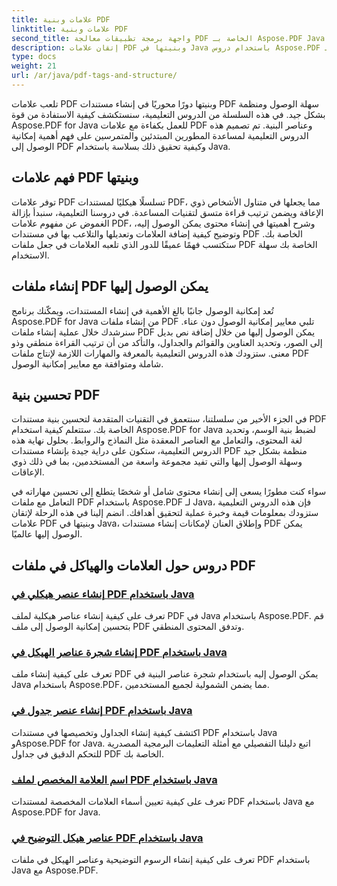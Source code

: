 ```yaml
---
title: علامات وبنية PDF
linktitle: علامات وبنية PDF
second_title: واجهة برمجة تطبيقات معالجة PDF الخاصة بـ Aspose.PDF Java
description: إتقان علامات PDF وبنيتها في Java باستخدام دروس Aspose.PDF لـ Java. أنشئ ملفات PDF منظمة وسهلة الوصول إليها دون عناء.
type: docs
weight: 21
url: /ar/java/pdf-tags-and-structure/
---
```

تلعب علامات PDF وبنيتها دورًا محوريًا في إنشاء مستندات PDF سهلة الوصول ومنظمة بشكل جيد. في هذه السلسلة من الدروس التعليمية، سنستكشف كيفية الاستفادة من قوة Aspose.PDF for Java للعمل بكفاءة مع علامات PDF وعناصر البنية. تم تصميم هذه الدروس التعليمية لمساعدة المطورين المبتدئين والمتمرسين على فهم أهمية إمكانية الوصول إلى PDF وكيفية تحقيق ذلك بسلاسة باستخدام Java.

## فهم علامات PDF وبنيتها

توفر علامات PDF تسلسلًا هيكليًا لمستندات PDF، مما يجعلها في متناول الأشخاص ذوي الإعاقة ويضمن ترتيب قراءة متسق لتقنيات المساعدة. في دروسنا التعليمية، سنبدأ بإزالة الغموض عن مفهوم علامات PDF، وشرح أهميتها في إنشاء محتوى يمكن الوصول إليه، وتوضيح كيفية إضافة العلامات وتعديلها والتلاعب بها في مستندات PDF الخاصة بك. ستكتسب فهمًا عميقًا للدور الذي تلعبه العلامات في جعل ملفات PDF الخاصة بك سهلة الاستخدام.

## إنشاء ملفات PDF يمكن الوصول إليها

تُعد إمكانية الوصول جانبًا بالغ الأهمية في إنشاء المستندات، ويمكّنك برنامج Aspose.PDF for Java من إنشاء ملفات PDF تلبي معايير إمكانية الوصول دون عناء. سنرشدك خلال عملية إنشاء ملفات PDF يمكن الوصول إليها من خلال إضافة نص بديل إلى الصور، وتحديد العناوين والقوائم والجداول، والتأكد من أن ترتيب القراءة منطقي وذو معنى. ستزودك هذه الدروس التعليمية بالمعرفة والمهارات اللازمة لإنتاج ملفات PDF شاملة ومتوافقة مع معايير إمكانية الوصول.

## تحسين بنية PDF

في الجزء الأخير من سلسلتنا، سنتعمق في التقنيات المتقدمة لتحسين بنية مستندات PDF الخاصة بك. ستتعلم كيفية استخدام Aspose.PDF for Java لضبط بنية الوسم، وتحديد لغة المحتوى، والتعامل مع العناصر المعقدة مثل النماذج والروابط. بحلول نهاية هذه الدروس التعليمية، ستكون على دراية جيدة بإنشاء مستندات PDF منظمة بشكل جيد وسهلة الوصول إليها والتي تفيد مجموعة واسعة من المستخدمين، بما في ذلك ذوي الإعاقات.

سواء كنت مطورًا يسعى إلى إنشاء محتوى شامل أو شخصًا يتطلع إلى تحسين مهاراته في التعامل مع ملفات PDF باستخدام Aspose.PDF لـ Java، فإن هذه الدروس التعليمية ستزودك بمعلومات قيمة وخبرة عملية لتحقيق أهدافك. انضم إلينا في هذه الرحلة لإتقان علامات PDF وبنيتها في Java، وإطلاق العنان لإمكانات إنشاء مستندات PDF يمكن الوصول إليها عالميًا.

## دروس حول العلامات والهياكل في ملفات PDF
### [إنشاء عنصر هيكلي في PDF باستخدام Java](./create-structure-element-in-pdf-using-java/)
تعرف على كيفية إنشاء عناصر هيكلية لملف PDF في Java باستخدام Aspose.PDF. قم بتحسين إمكانية الوصول إلى ملف PDF وتدفق المحتوى المنطقي.
### [إنشاء شجرة عناصر الهيكل في PDF باستخدام Java](./create-structure-element-tree-in-pdf-using-java/)
تعرف على كيفية إنشاء ملف PDF يمكن الوصول إليه باستخدام شجرة عناصر البنية في Java باستخدام Aspose.PDF، مما يضمن الشمولية لجميع المستخدمين.
### [إنشاء عنصر جدول في PDF باستخدام Java](./create-table-element-in-pdf-using-java/)
اكتشف كيفية إنشاء الجداول وتخصيصها في مستندات PDF باستخدام Java وAspose.PDF for Java. اتبع دليلنا التفصيلي مع أمثلة التعليمات البرمجية المصدرية للتحكم الدقيق في جداول PDF الخاصة بك.
### [اسم العلامة المخصص لملف PDF باستخدام Java](./custom-tag-name-for-pdf-using-java/)
تعرف على كيفية تعيين أسماء العلامات المخصصة لمستندات PDF باستخدام Java مع Aspose.PDF for Java.
### [عناصر هيكل التوضيح في PDF باستخدام Java](./illustration-structure-elements-in-pdf-using-java/)
تعرف على كيفية إنشاء الرسوم التوضيحية وعناصر الهيكل في ملفات PDF باستخدام Java مع Aspose.PDF.
